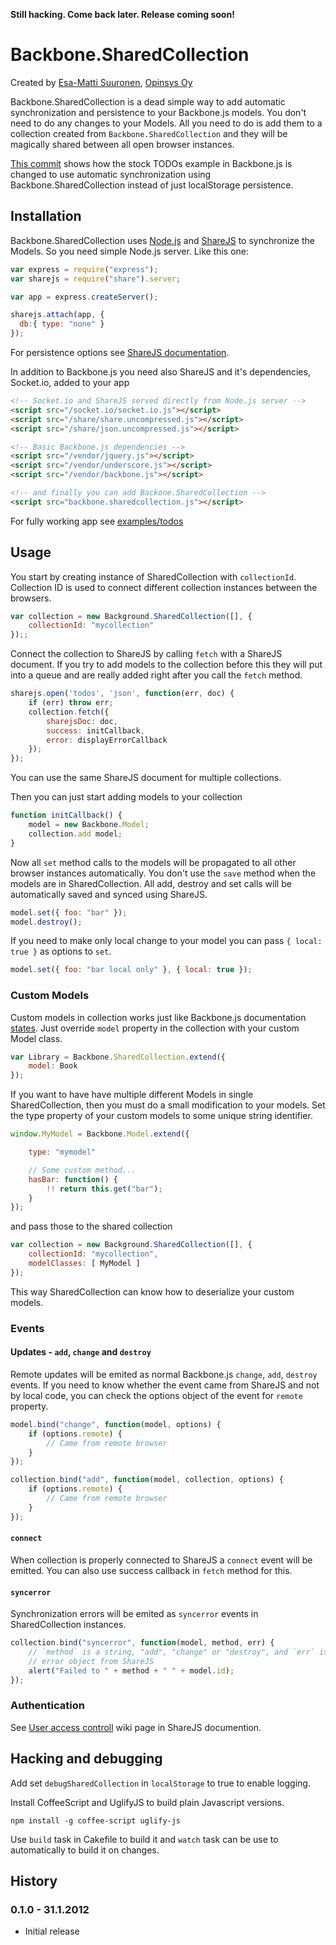 **Still hacking. Come back later. Release coming soon!**

# Backbone.SharedCollection

Created by [Esa-Matti Suuronen](http://esa-matti.suuronen.org/), [Opinsys Oy](http://opinsys.fi/)

Backbone.SharedCollection is a dead simple way to add automatic synchronization
and persistence to your Backbone.js models. You don't need to do any changes to
your Models. All you need to do is add them to a collection created from
`Backbone.SharedCollection` and they will be magically shared between all open
browser instances.

[This commit](https://github.com/opinsys/backbone.sharedcollection/commit/422c54c154d19f8527840334fa868f55cac33ca6)
shows how the stock TODOs example in Backbone.js is changed to use automatic
synchronization using Backbone.SharedCollection instead of just localStorage
persistence.


## Installation

Backbone.SharedCollection uses [Node.js][] and [ShareJS][] to synchronize the
Models. So you need simple Node.js server. Like this one:


```javascript
var express = require("express");
var sharejs = require("share").server;

var app = express.createServer();

sharejs.attach(app, {
  db:{ type: "none" }
});
```

For persistence options see [ShareJS documentation](https://github.com/josephg/ShareJS).

In addition to Backbone.js you need also ShareJS and it's
dependencies, Socket.io, added to your app

```html
<!-- Socket.io and ShareJS served directly from Node.js server -->
<script src="/socket.io/socket.io.js"></script>
<script src="/share/share.uncompressed.js"></script>
<script src="/share/json.uncompressed.js"></script>

<!-- Basic Backbone.js dependencies -->
<script src="/vendor/jquery.js"></script>
<script src="/vendor/underscore.js"></script>
<script src="/vendor/backbone.js"></script>

<!-- and finally you can add Backone.SharedCollection -->
<script src="backbone.sharedcollection.js"></script>
```

For fully working app see [examples/todos](https://github.com/opinsys/backbone.sharedcollection/tree/master/examples/todos)

## Usage

You start by creating instance of SharedCollection with `collectionId`.
Collection ID is used to connect different collection instances between the
browsers.

```javascript
var collection = new Background.SharedCollection([], {
    collectionId: "mycollection"
});;
```


Connect the collection to ShareJS by calling `fetch` with a ShareJS document.
If you try to add models to the collection before this they will put into a
queue and are really added right after you call the `fetch` method.


```javascript
sharejs.open('todos', 'json', function(err, doc) {
    if (err) throw err;
    collection.fetch({
        sharejsDoc: doc,
        success: initCallback,
        error: displayErrorCallback
    });
});
```
You can use the same ShareJS document for multiple collections.

Then you can just start adding models to your collection

```javascript
function initCallback() {
    model = new Backbone.Model;
    collection.add model;
}
```

Now all `set` method calls to the models will be propagated to all other
browser instances automatically. You don't use the `save` method when the
models are in SharedCollection. All add, destroy and set calls will be
automatically saved and synced using ShareJS.

```javascript
model.set({ foo: "bar" });
model.destroy();
```

If you need to make only local change to your model you can pass `{ local: true
}` as options to `set`.


```javascript
model.set({ foo: "bar local only" }, { local: true });
```

### Custom Models

Custom models in collection works just like Backbone.js documentation
[states](http://documentcloud.github.com/backbone/#Collection-model). Just
override `model` property in the collection with your custom Model class.

```javascript
var Library = Backbone.SharedCollection.extend({
    model: Book
});
```

If you want to have have multiple different Models in single SharedCollection,
then you must do a small modification to your models. Set the type property of
your custom models to some unique string identifier.

```javascript
window.MyModel = Backbone.Model.extend({

    type: "mymodel"

    // Some custom method...
    hasBar: function() {
        !! return this.get("bar");
    }
});

```

and pass those to the shared collection

```javascript
var collection = new Background.SharedCollection([], {
    collectionId: "mycollection",
    modelClasses: [ MyModel ]
});
```

This way SharedCollection can know how to deserialize your custom models.

### Events

#### Updates - `add`, `change` and `destroy`

Remote updates will be emited as normal Backbone.js `change`, `add`, `destroy`
events. If you need to know whether the event came from ShareJS and not by local
code, you can check the options object of the event for `remote` property.

```javascript
model.bind("change", function(model, options) {
    if (options.remote) {
        // Came from remote browser
    }
});

collection.bind("add", function(model, collection, options) {
    if (options.remote) {
        // Came from remote browser
    }
});
```

#### `connect`

When collection is properly connected to ShareJS a `connect` event will be
emitted. You can also use success callback in `fetch` method for this.

#### `syncerror`

Synchronization errors will be emited as `syncerror` events in SharedCollection instances.

```javascript
collection.bind("syncerror", function(model, method, err) {
    // `method` is a string, "add", "change" or "destroy", and `err` is the
    // error object from ShareJS
    alert("Failed to " + method + " " + model.id);
});
```


### Authentication

See [User access controll](https://github.com/josephg/ShareJS/wiki/User-access-control)
wiki page in ShareJS documention.


## Hacking and debugging

Add set `debugSharedCollection` in `localStorage` to true to enable logging.

Install CoffeeScript and UglifyJS to build plain Javascript versions.

    npm install -g coffee-script uglify-js

Use `build` task in Cakefile to build it and `watch` task can be use to
automatically to build it on changes.


## History

### 0.1.0 - 31.1.2012

  * Initial release

[Node.js]: http://sharejs.org/
[ShareJS]: http://sharejs.org/


